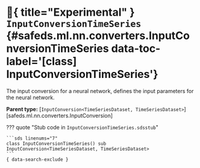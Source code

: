 [//]: # (DO NOT EDIT THIS FILE DIRECTLY. Instead, edit the corresponding stub file and execute `npm run docs:api`.)

# :test_tube:{ title="Experimental" } <code class="doc-symbol doc-symbol-class"></code> `InputConversionTimeSeries` {#safeds.ml.nn.converters.InputConversionTimeSeries data-toc-label='[class] InputConversionTimeSeries'}

The input conversion for a neural network, defines the input parameters for the neural network.

**Parent type:** [`InputConversion<TimeSeriesDataset, TimeSeriesDataset>`][safeds.ml.nn.converters.InputConversion]

??? quote "Stub code in `InputConversionTimeSeries.sdsstub`"

    ```sds linenums="7"
    class InputConversionTimeSeries() sub InputConversion<TimeSeriesDataset, TimeSeriesDataset>
    ```
    { data-search-exclude }
